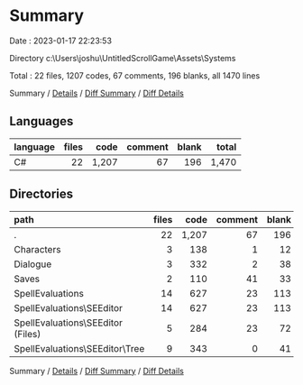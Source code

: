 # Summary

Date : 2023-01-17 22:23:53

Directory c:\\Users\\joshu\\UntitledScrollGame\\Assets\\Systems

Total : 22 files,  1207 codes, 67 comments, 196 blanks, all 1470 lines

Summary / [Details](details.md) / [Diff Summary](diff.md) / [Diff Details](diff-details.md)

## Languages
| language | files | code | comment | blank | total |
| :--- | ---: | ---: | ---: | ---: | ---: |
| C# | 22 | 1,207 | 67 | 196 | 1,470 |

## Directories
| path | files | code | comment | blank | total |
| :--- | ---: | ---: | ---: | ---: | ---: |
| . | 22 | 1,207 | 67 | 196 | 1,470 |
| Characters | 3 | 138 | 1 | 12 | 151 |
| Dialogue | 3 | 332 | 2 | 38 | 372 |
| Saves | 2 | 110 | 41 | 33 | 184 |
| SpellEvaluations | 14 | 627 | 23 | 113 | 763 |
| SpellEvaluations\\SEEditor | 14 | 627 | 23 | 113 | 763 |
| SpellEvaluations\\SEEditor (Files) | 5 | 284 | 23 | 72 | 379 |
| SpellEvaluations\\SEEditor\\Tree | 9 | 343 | 0 | 41 | 384 |

Summary / [Details](details.md) / [Diff Summary](diff.md) / [Diff Details](diff-details.md)